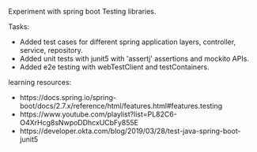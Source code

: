 Experiment with spring boot Testing libraries.

Tasks:
<ul>
<li>Added test cases for different spring application layers, controller, service, repository.</li> 
<li>Added unit tests with junit5 with 'assertj' assertions and mockito APIs. </li>
<li>Added e2e testing with webTestClient and testContainers.</li>
</ul>
learning resources:
<ul>
    <li>https://docs.spring.io/spring-boot/docs/2.7.x/reference/html/features.html#features.testing</li>
    <li>https://www.youtube.com/playlist?list=PL82C6-O4XrHcg8sNwpoDDhcxUCbFy855E</li>
    <li>https://developer.okta.com/blog/2019/03/28/test-java-spring-boot-junit5</li>
</ul>
